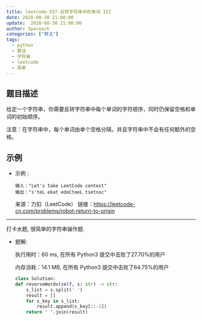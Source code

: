 ```yaml
---
title: leetcode-557-反转字符串中的单词 III
date: 2020-08-30 21:00:00
update:  2020-08-30 21:00:00
author: Spaceack
categories: ["算法"]
tags: 
  - python
  - 算法
  - 字符串
  - leetcode
  - 简单
---
```


## 题目描述
给定一个字符串，你需要反转字符串中每个单词的字符顺序，同时仍保留空格和单词的初始顺序。

注意：在字符串中，每个单词由单个空格分隔，并且字符串中不会有任何额外的空格。


## 示例
- 示例 :
    ```
    输入："Let's take LeetCode contest"
    输出："s'teL ekat edoCteeL tsetnoc"

    ```

    来源：力扣（LeetCode）
    链接：https://leetcode-cn.com/problems/robot-return-to-origin
    

---
打卡水题, 很简单的字符串操作题.
- 题解:

    执行用时：60 ms, 在所有 Python3 提交中击败了27.70%的用户
    
    内存消耗：14.1 MB, 在所有 Python3 提交中击败了64.75%的用户

    ```python
    class Solution:
    def reverseWords(self, s: str) -> str:
        s_list = s.split(' ')
        result = []
        for s_key in s_list:
            result.append(s_key[::-1])
        return " ".join(result)
    ```
